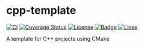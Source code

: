 # cpp-template

[![CI](https://github.com/KaiserLancelot/Cpp-Template/workflows/CI/badge.svg)](https://github.com/KaiserLancelot/Cpp-Template/actions)
[![Coverage Status](https://coveralls.io/repos/github/KaiserLancelot/Cpp-Template/badge.svg?branch=master)](https://coveralls.io/github/KaiserLancelot/Cpp-Template?branch=master)
[![License](https://img.shields.io/github/license/KaiserLancelot/Cpp-Template)](LICENSE)
[![Badge](https://img.shields.io/badge/link-996.icu-%23FF4D5B.svg?style=flat-square)](https://996.icu/#/en_US)
[![Lines](https://tokei.rs/b1/github/KaiserLancelot/Cpp-Template)](https://github.com/Aaronepower/tokei)

A template for C++ projects using CMake
